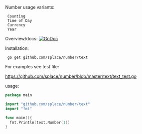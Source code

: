 Number usage variants:

     Counting
     Time of Day
     Currency
     Year

Overview/docs: [![GoDoc](https://godoc.org/github.com/splace/number/text?status.svg)](https://godoc.org/github.com/splace/number/text) 

Installation:

     go get github.com/splace/number/text   

For examples see test file:

https://github.com/splace/number/blob/master/text/text_test.go

usage:

```go
package main

import "github.com/splace/number/text"
import "fmt"

func main(){
  fmt.Println(text.Number(1))
}
```
